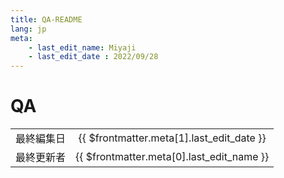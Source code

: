 ```yaml
---
title: QA-README
lang: jp
meta:
    - last_edit_name: Miyaji
    - last_edit_date : 2022/09/28
---
```


# QA

<!-- 下の表は編集不要 -->

|            |                                           |
| ---------- | :---------------------------------------: |
| 最終編集日 | {{ $frontmatter.meta[1].last_edit_date }} |
| 最終更新者 | {{ $frontmatter.meta[0].last_edit_name }} |
<!-- ここから編集 -->